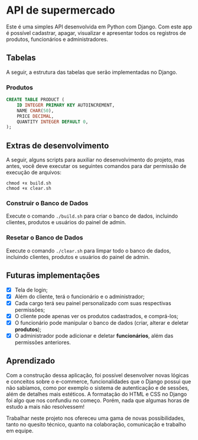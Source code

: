 # API de supermercado
Este é uma simples API desenvolvida em Python com Django. Com este app é possível cadastrar, apagar,
visualizar e apresentar todos os registros de produtos, funcionários e administradores.

## Tabelas
A seguir, a estrutura das tabelas que serão implementadas no Django.

### Produtos

```SQL
CREATE TABLE PRODUCT (
	ID INTEGER PRIMARY KEY AUTOINCREMENT,
	NAME CHAR(50),
	PRICE DECIMAL,
	QUANTITY INTEGER DEFAULT 0,
);
```

## Extras de desenvolvimento
A seguir, alguns scripts para auxiliar no desenvolvimento do projeto, mas antes, você deve executar os seguintes comandos para dar permissão de execução de arquivos:
```console
chmod +x build.sh
chmod +x clear.sh
```

### Construir o Banco de Dados
Execute o comando `./build.sh` para criar o banco de dados, incluindo clientes, produtos e usuários do
painel de admin.

### Resetar o Banco de Dados
Execute o comando `./clear.sh` para limpar todo o banco de dados, incluindo clientes, produtos e usuários
do painel de admin.

## Futuras implementações
- [x] Tela de login;
- [x] Além do cliente, terá o funcionário e o administrador;
- [x] Cada cargo terá seu painel personalizado com suas respectivas permissões;
- [x] O cliente pode apenas ver os produtos cadastrados, e comprá-los;
- [x] O funcionário pode manipular o banco de dados (criar, alterar e deletar **produtos**);
- [x] O administrador pode adicionar e deletar **funcionários**, além das permissões anteriores.

## Aprendizado
Com a construção dessa aplicação, foi possível desenvolver novas lógicas e conceitos sobre o e-commerce,
funcionalidades que o Django possui que não sabíamos, como por exemplo o sistema de autenticação e de
sessões, além de detalhes mais estéticos. A formatação do HTML e CSS no Django foi algo que nos confundiu no
começo. Porém, nada que algumas horas de estudo a mais não resolvessem!

Trabalhar neste projeto nos ofereceu uma gama de novas possibilidades, tanto no quesito técnico, quanto na
colaboração, comunicação e trabalho em equipe.